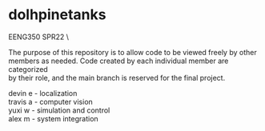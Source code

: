 # dolhpinetanks
EENG350 SPR22 \

The purpose of this repository is to allow code to be viewed freely by other \
members as needed. Code created by each individual member are categorized \
by their role, and the main branch is reserved for the final project. 

devin e - localization \
travis a - computer vision \
yuxi w - simulation and control \
alex m - system integration
